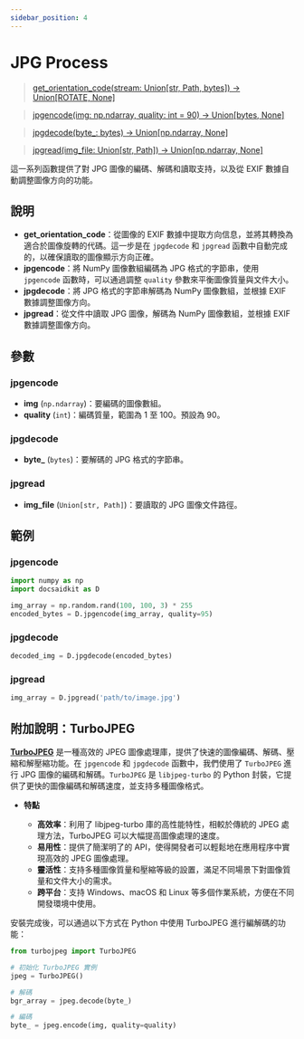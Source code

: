 ```yaml
---
sidebar_position: 4
---
```


# JPG Process

> [get_orientation_code(stream: Union[str, Path, bytes]) -> Union[ROTATE, None]](https://github.com/DocsaidLab/DocsaidKit/blob/012540eebaebb2718987dd3ec0f7dcf40f403caa/docsaidkit/vision/improc.py#L34C5-L34C25)

> [jpgencode(img: np.ndarray, quality: int = 90) -> Union[bytes, None]](https://github.com/DocsaidLab/DocsaidKit/blob/012540eebaebb2718987dd3ec0f7dcf40f403caa/docsaidkit/vision/improc.py#L50)

> [jpgdecode(byte\_: bytes) -> Union[np.ndarray, None]](https://github.com/DocsaidLab/DocsaidKit/blob/012540eebaebb2718987dd3ec0f7dcf40f403caa/docsaidkit/vision/improc.py#L60)

> [jpgread(img_file: Union[str, Path]) -> Union[np.ndarray, None]](https://github.com/DocsaidLab/DocsaidKit/blob/012540eebaebb2718987dd3ec0f7dcf40f403caa/docsaidkit/vision/improc.py#L72)

這一系列函數提供了對 JPG 圖像的編碼、解碼和讀取支持，以及從 EXIF 數據自動調整圖像方向的功能。

## 說明

- **get_orientation_code**：從圖像的 EXIF 數據中提取方向信息，並將其轉換為適合於圖像旋轉的代碼。這一步是在 `jpgdecode` 和 `jpgread` 函數中自動完成的，以確保讀取的圖像顯示方向正確。
- **jpgencode**：將 NumPy 圖像數組編碼為 JPG 格式的字節串，使用 `jpgencode` 函數時，可以通過調整 `quality` 參數來平衡圖像質量與文件大小。
- **jpgdecode**：將 JPG 格式的字節串解碼為 NumPy 圖像數組，並根據 EXIF 數據調整圖像方向。
- **jpgread**：從文件中讀取 JPG 圖像，解碼為 NumPy 圖像數組，並根據 EXIF 數據調整圖像方向。

## 參數

### jpgencode

- **img** (`np.ndarray`)：要編碼的圖像數組。
- **quality** (`int`)：編碼質量，範圍為 1 至 100。預設為 90。

### jpgdecode

- **byte\_** (`bytes`)：要解碼的 JPG 格式的字節串。

### jpgread

- **img_file** (`Union[str, Path]`)：要讀取的 JPG 圖像文件路徑。

## 範例

### jpgencode

```python
import numpy as np
import docsaidkit as D

img_array = np.random.rand(100, 100, 3) * 255
encoded_bytes = D.jpgencode(img_array, quality=95)
```

### jpgdecode

```python
decoded_img = D.jpgdecode(encoded_bytes)
```

### jpgread

```python
img_array = D.jpgread('path/to/image.jpg')
```

## 附加說明：TurboJPEG

[**TurboJPEG**](https://github.com/libjpeg-turbo/libjpeg-turbo) 是一種高效的 JPEG 圖像處理庫，提供了快速的圖像編碼、解碼、壓縮和解壓縮功能。在 `jpgencode` 和 `jpgdecode` 函數中，我們使用了 `TurboJPEG` 進行 JPG 圖像的編碼和解碼。`TurboJPEG` 是 `libjpeg-turbo` 的 Python 封裝，它提供了更快的圖像編碼和解碼速度，並支持多種圖像格式。

- **特點**

  - **高效率**：利用了 libjpeg-turbo 庫的高性能特性，相較於傳統的 JPEG 處理方法，TurboJPEG 可以大幅提高圖像處理的速度。
  - **易用性**：提供了簡潔明了的 API，使得開發者可以輕鬆地在應用程序中實現高效的 JPEG 圖像處理。
  - **靈活性**：支持多種圖像質量和壓縮等級的設置，滿足不同場景下對圖像質量和文件大小的需求。
  - **跨平台**：支持 Windows、macOS 和 Linux 等多個作業系統，方便在不同開發環境中使用。

安裝完成後，可以通過以下方式在 Python 中使用 TurboJPEG 進行編解碼的功能：

```python
from turbojpeg import TurboJPEG

# 初始化 TurboJPEG 實例
jpeg = TurboJPEG()

# 解碼
bgr_array = jpeg.decode(byte_)

# 編碼
byte_ = jpeg.encode(img, quality=quality)
```
